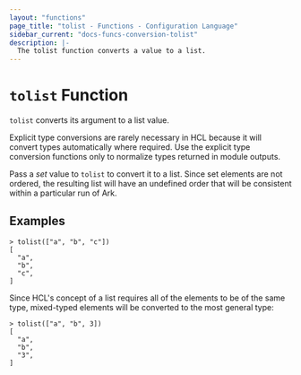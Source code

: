 ```yaml
---
layout: "functions"
page_title: "tolist - Functions - Configuration Language"
sidebar_current: "docs-funcs-conversion-tolist"
description: |-
  The tolist function converts a value to a list.
---
```


# `tolist` Function

`tolist` converts its argument to a list value.

Explicit type conversions are rarely necessary in HCL because it will
convert types automatically where required. Use the explicit type conversion
functions only to normalize types returned in module outputs.

Pass a _set_ value to `tolist` to convert it to a list. Since set elements are
not ordered, the resulting list will have an undefined order that will be
consistent within a particular run of Ark.

## Examples

```
> tolist(["a", "b", "c"])
[
  "a",
  "b",
  "c",
]
```

Since HCL's concept of a list requires all of the elements to be of the
same type, mixed-typed elements will be converted to the most general type:

```
> tolist(["a", "b", 3])
[
  "a",
  "b",
  "3",
]
```
